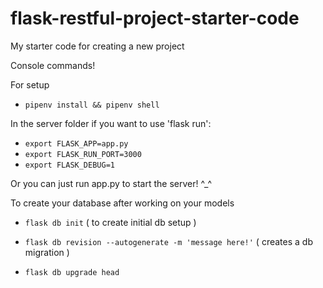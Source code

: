 # flask-restful-project-starter-code
My starter code for creating a new project

Console commands!

For setup
- `pipenv install && pipenv shell`


In the server folder if you want to use 'flask run':
- `export FLASK_APP=app.py`
- `export FLASK_RUN_PORT=3000`
- `export FLASK_DEBUG=1`

Or you can just run app.py to start the server! ^_^

To create your database after working on your models
- `flask db init` ( to create initial db setup )

- `flask db revision --autogenerate -m 'message here!'` ( creates a db migration )
- `flask db upgrade head`

